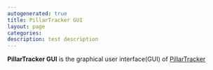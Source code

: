 ```yaml
---
autogenerated: true
title: PillarTracker GUI
layout: page
categories: 
description: test description
---
```


**PillarTracker GUI** is the graphical user interface(GUI) of [PillarTracker](https://imagej.net/PillarTracker)
